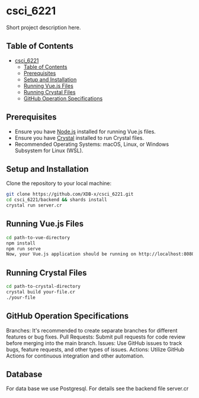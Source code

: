 # csci_6221

Short project description here.


## Table of Contents


- [csci\_6221](#csci_6221)
  - [Table of Contents](#table-of-contents)
  - [Prerequisites](#prerequisites)
  - [Setup and Installation](#setup-and-installation)
  - [Running Vue.js Files](#running-vuejs-files)
  - [Running Crystal Files](#running-crystal-files)
  - [GitHub Operation Specifications](#github-operation-specifications)

## Prerequisites

- Ensure you have [Node.js](https://nodejs.org/) installed for running Vue.js files.
- Ensure you have [Crystal](https://crystal-lang.org/install/) installed to run Crystal files.
- Recommended Operating Systems: macOS, Linux, or Windows Subsystem for Linux (WSL).

## Setup and Installation

Clone the repository to your local machine:

```bash
git clone https://github.com/XDB-x/csci_6221.git
cd csci_6221/backend && shards install
crystal run server.cr
```

## Running Vue.js Files

```bash
cd path-to-vue-directory
npm install
npm run serve
Now, your Vue.js application should be running on http://localhost:8080.
```

## Running Crystal Files

```bash
cd path-to-crystal-directory
crystal build your-file.cr
./your-file
```

## GitHub Operation Specifications

Branches: It's recommended to create separate branches for different features or bug fixes.
Pull Requests: Submit pull requests for code review before merging into the main branch.
Issues: Use GitHub issues to track bugs, feature requests, and other types of issues.
Actions: Utilize GitHub Actions for continuous integration and other automation.

## Database

For data base we use Postgresql. For details see the backend file server.cr
